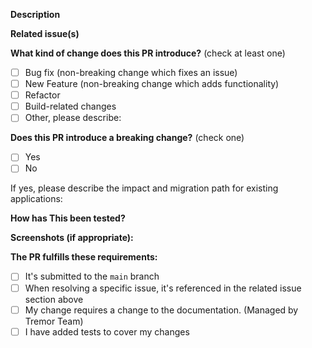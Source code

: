 <!--
Please make sure to read the Pull Request Guidelines:
LINK CONTRIBUTIONmd
-->

<!-- PULL REQUEST TEMPLATE -->
**Description**

<!--- Describe your changes in detail -->

**Related issue(s)**

<!--- Please link to the issue here: -->
<!--- This project only accepts pull requests related to open issues -->
<!--- If suggesting a new feature or change, please discuss it in an issue first -->
<!--- If fixing a bug, there should be an issue describing it with steps to reproduce -->

**What kind of change does this PR introduce?** (check at least one)
<!-- (Update "[ ]" to "[x]" to check a box) -->

- [ ] Bug fix (non-breaking change which fixes an issue)
- [ ] New Feature (non-breaking change which adds functionality)
- [ ] Refactor
- [ ] Build-related changes
- [ ] Other, please describe:

**Does this PR introduce a breaking change?** (check one)

- [ ] Yes
- [ ] No

If yes, please describe the impact and migration path for existing applications:

**How has This been tested?**

<!--- Please describe in how you tested your changes. -->
<!--- Include details of your testing environment, and the tests you ran to -->
<!--- see how your change affects other areas of the code, etc. -->

**Screenshots (if appropriate):**


**The PR fulfills these requirements:**

<!--- If you're unsure about any of these, don't hesitate to ask. We're here to help! -->
- [ ] It's submitted to the `main` branch
- [ ] When resolving a specific issue, it's referenced in the related issue section above
- [ ] My change requires a change to the documentation. (Managed by Tremor Team)
- [ ] I have added tests to cover my changes
